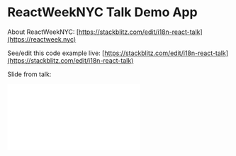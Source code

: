 # ReactWeekNYC Talk Demo App 

About ReactWeekNYC: [https://stackblitz.com/edit/i18n-react-talk](https://reactweek.nyc)

See/edit this code example live: [https://stackblitz.com/edit/i18n-react-talk](https://stackblitz.com/edit/i18n-react-talk)


Slide from talk:

![slides](../assets/slides.pdf)
